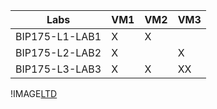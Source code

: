Labs           | VM1 | VM2 | VM3
---------------|-----|-----|----
BIP175-L1-LAB1 | X   | X   |
BIP175-L2-LAB2 | X   |     | X
BIP175-L3-LAB3 | X   | X   | XX

!IMAGE[LTD](https://photos.classiccars.com/cc-temp/listing/187/8086/48161507-1966-ford-galaxie-std.jpg)
